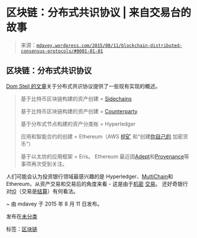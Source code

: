 <!--yml

类别：未分类

日期：2024-05-18 05:40:42

-->

# 区块链：分布式共识协议 | 来自交易台的故事

> 来源：[`mdavey.wordpress.com/2015/08/11/blockchain-distributed-consensus-protocols/#0001-01-01`](https://mdavey.wordpress.com/2015/08/11/blockchain-distributed-consensus-protocols/#0001-01-01)

## 区块链：分布式共识协议

[Dom Steil 的文章](http://domsteil.com/2014/12/29/distributed-consensus-protocols/)关于分布式共识协议提供了一些现有实现的概述。

> 基于比特币区块链构建的资产创建 = [Sidechains](http://blockstream.com/)
> 
> 基于比特币区块链构建的资产创建 = [Counterparty](http://counterparty.io/)
> 
> 基于分布式节点构建的资产分类账 = Hyperledger
> 
> 应用和智能合约的创建 = Ethereum（AWS [挖矿](https://github.com/angelomilan/ethereum-guides/blob/master/GPU-cloud_mining.md) 和“创建[你自己的](https://ethereum.org/token) 加密货币”）
> 
> 基于以太坊的应用框架 = Eris。 Ethereum 最近因[Adept](https://www.theprotocol.tv/adept-demo-ibm-samsung/)和[Provenance](https://www.provenance.org/)等事项再次受到关注。

人们可能会认为投资银行领域最感兴趣的是 Hyperledger、[MultiChain](http://www.multichain.com/)和 Ethereum，从资产交易和交易后的角度来看 - 这是由于[机密](http://www.multichain.com/blog/2015/07/bitcoin-vs-blockchain-debate/) [交易](http://gendal.me/2015/06/10/quick-notes-on-sidechains-elements/)。 还好奇银行对[t0](http://t0.com/)（交易是[结算](http://www.coindesk.com/overstock-unveils-blockchain-trading-platform-to/)）有何看法。

~ 由 mdavey 于 2015 年 8 月 11 日发布。

发布在[未分类](https://mdavey.wordpress.com/category/uncategorized/)

标签：[区块链](https://mdavey.wordpress.com/tag/blockchain/)

